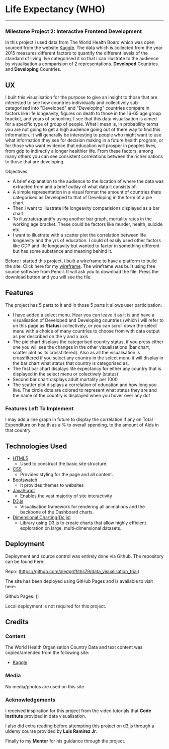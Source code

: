 # Life Expectancy (WHO)
------------------------

### Milestone Project 2: Interactive Frontend Development


In this project i used data from The World Health Board which was open sourced from the website [Kaggle](https://www.kaggle.com/kumarajarshi/life-expectancy-who). The data which is collected from the year 2015 measures different factors to quantify the different levels of the standard of living. Ive categorised it so that i can illustrate to the audience by visualisation a comparision of 2 representations. **Developed** Countries and **Developing** Countries.

## UX

I built this visualisation for the purpose to give an insight to those that are interested to see how countries individually and collectively sub-categorised into "Developed" and "Developing" countries compare in factors like life longeavity, figures on death to those in the 16-65 age group bracket, and years of schooling. I see that this data visualisation is aimed for a specific type of group of people. What i mean is, in probability terms you are not going to get a high audience going out of there way to find this information. It will generally be interesting to people who might want to use what information they see for decision making in a future health program, or for those who want evidence that education will prosper in peoples lives, from gdp to indirectly a longer healthier life. From these factors, among many others you can see consistent correlations between the richer nations to those that are developing.

Objectives:

  - A brief explanation to the audience to the location of where the data was extracted from and a brief outlay of what data it consists of.
  - A simple representation in a visual format the amount of countries thats categorised as Developed to that of Developing in the form of a pie chart
  - Then i want to illustrate life longeavity comparisions displayed as a bar chart
  - To illustrate/quantify using another bar graph, mortality rates in the working age bracket. These could be factors like murder, health, suicide etc
  - I want to illustrate with a scatter plot the correlation between life longeavity and the yrs of education. I could of easily used other factors like GDP and life longeavity but wanted to factor in something different but has some substance and meaning behind it. 

Before i started this project, i built a wireframe to have a platform to build the site. Click here for my [wireframe](https://onedrive.live.com/?cid=4D69CE83ED911748&id=4D69CE83ED911748%219443&parId=4D69CE83ED911748%21123&o=OneUp). The wireframe was built using free source software from Pencil. It will ask you to download the file. Press the download button and you will see the file.

## Features

The project has 5 parts to it and in those 5 parts it allows user participation:

- I have added a select menu. Hear you can leave it as it is and have a visualisation of Developed and Developing countries (which i will refer to on this page as **Status**) collectively, or you can scroll down the select menu with a choice of many countries to choose from with data output as per described on the y and x axis
- The pie chart displays the categorised country status, if you press either one you will see the changes in the other visualisations (bar chart, scatter plot as its crossfiltered). Also as all the visualisation is crossfiltered if you select any country in the select menu it will display in the bar chart what status that country is categorised as.
- The first bar chart displays life expectancy for either any country that is displayed in the select menu or colectively (status)
- Second bar chart displays adult mortality per 1000
- The scatter plot displays a correlation of education and how long you live. The circle dots are colored to represent what status they are and the name of the country is displayed when you hover over any dot

### Features Left To Implement

I may add a line graph in future to display the correlation if any on Total Expenditure on health as a % to overall spending, to the amount of Aids in that country.

## Technologies Used

+ [HTML5](https://www.w3.org/TR/2017/REC-html52-20171214/)
  + Used to construct the basic site structure.
+ [CSS](https://www.w3.org/Style/CSS/Overview.en.html)
  + Provides styling for the page and all content.
+ [Bootswatch](https://bootswatch.com/)
  + It provides themes to websites
+ [JavaScript](https://www.javascript.com/)
  + Enables the vast majority of site interactivity
+ [D3.js](https://d3js.org/)
  + Visualisation framework for rendering all animations and the backbone of the Dashboard charts.
+ [Dimensional Charting(Dc.js)](https://github.com/dc-js/dc.js)
  + Library using D3.js to create charts that allow highly efficient exploration on large, multi-dimensional datasets.

## Deployment

Deployment and source control was entirely done via Github. The repository can be found here:

Repo: (https://github.com/aledgriffiths79/data_visualisation_trial)

The site has been deployed using GitHub Pages and is available to visit here:

Github Pages: ()

Local deployment is not required for this project.

## Credits

### Content

The World Health Organisation Country Data and text content was copied/amended from the following site:
  + [Kaggle](https://www.kaggle.com/kumarajarshi/life-expectancy-who)

### Media

  No media/photos are used on this site

### Acknowledgements

I received inspiration for this project from the video tutorials that **Code Institute** provided in data visualisation.

I also did extra reading before attempting this project on d3.js through a uldemy course provided by **Luis Ramirez Jr**. 

Finally to my **Mentor** for his guidance through the project.













